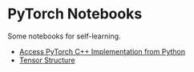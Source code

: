 # PyTorch Notebooks

Some notebooks for self-learning.

- [Access PyTorch C++ Implementation from Python](access_pytorch_impl.md)
- [Tensor Structure](tensor_structure.md)